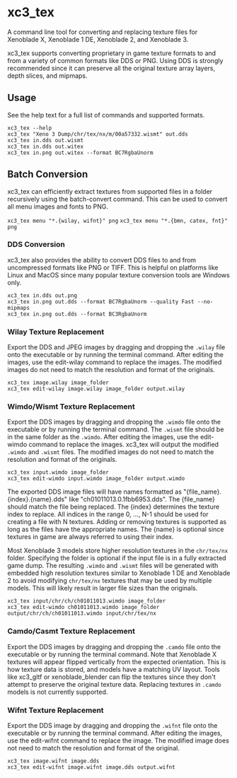 # xc3_tex
A command line tool for converting and replacing texture files for Xenoblade X, Xenoblade 1 DE, Xenoblade 2, and Xenoblade 3.

xc3_tex supports converting proprietary in game texture formats to and from a variety of common formats like DDS or PNG. Using DDS is strongly recommended since it can preserve all the original texture array layers, depth slices, and mipmaps.

## Usage
See the help text for a full list of commands and supported formats.

`xc3_tex --help`  
`xc3_tex "Xeno 3 Dump/chr/tex/nx/m/00a57332.wismt" out.dds`  
`xc3_tex in.dds out.wismt`  
`xc3_tex in.dds out.witex`  
`xc3_tex in.png out.witex --format BC7RgbaUnorm`

## Batch Conversion
xc3_tex can efficiently extract textures from supported files in a folder recursively using the batch-convert command. This can be used to convert all menu images and fonts to PNG.

`xc3_tex menu "*.{wilay, wifnt}" png`
`xc3_tex menu "*.{bmn, catex, fnt}" png`

### DDS Conversion
xc3_tex also provides the ability to convert DDS files to and from uncompressed formats like PNG or TIFF. This is helpful on platforms like Linux and MacOS since many popular texture conversion tools are Windows only.

`xc3_tex in.dds out.png`  
`xc3_tex in.png out.dds --format BC7RgbaUnorm --quality Fast --no-mipmaps`  
`xc3_tex in.png out.dds --format BC3RgbaUnorm`

### Wilay Texture Replacement
Export the DDS and JPEG images by dragging and dropping the `.wilay` file onto the executable or by running the terminal command. After editing the images, use the edit-wilay command to replace the images.
The modified images do not need to match the resolution and format of the originals.

`xc3_tex image.wilay image_folder`  
`xc3_tex edit-wilay image.wilay image_folder output.wilay`  

### Wimdo/Wismt Texture Replacement
Export the DDS images by dragging and dropping the `.wimdo` file onto the executable or by running the terminal command. The `.wismt` file should be in the same folder as the `.wimdo`. After editing the images, use the edit-wimdo command to replace the images. xc3_tex will output the modified `.wimdo` and `.wismt` files. The modified images do not need to match the resolution and format of the originals.

`xc3_tex input.wimdo image_folder`  
`xc3_tex edit-wimdo input.wimdo image_folder output.wimdo`  

The exported DDS image files will have names formatted as "{file_name}.{index}.{name}.dds" like "ch01011013.0.1fbb6953.dds". The {file_name} should match the file being replaced. The {index} determines the texture index to replace. All indices in the range 0, ..., N-1 should be used for creating a file with N textures. Adding or removing textures is supported as long as the files have the appropriate names. The {name} is optional since textures in game are always referred to using their index.  

Most Xenoblade 3 models store higher resolution textures in the `chr/tex/nx` folder. Specifying the folder is optional if the input file is in a fully extracted game dump. The resulting `.wimdo` and `.wismt` files will be generated with embedded high resolution textures similar to Xenoblade 1 DE and Xenoblade 2 to avoid modifying `chr/tex/nx` textures that may be used by multiple models. This will likely result in larger file sizes than the originals.

`xc3_tex input/chr/ch/ch01011013.wimdo image_folder`  
`xc3_tex edit-wimdo ch01011013.wimdo image_folder output/chr/ch/ch01011013.wimdo input/chr/tex/nx`  

### Camdo/Casmt Texture Replacement
Export the DDS images by dragging and dropping the `.camdo` file onto the executable or by running the terminal command. Note that Xenoblade X textures will appear flipped vertically from the expected orientation. This is how texture data is stored, and models have a matching UV layout. Tools like xc3_gltf or xenoblade_blender can flip the textures since they don't attempt to preserve the original texture data. Replacing textures in `.camdo` models is not currently supported.

### Wifnt Texture Replacement
Export the DDS image by dragging and dropping the `.wifnt` file onto the executable or by running the terminal command. After editing the images, use the edit-wifnt command to replace the image.
The modified image does not need to match the resolution and format of the original.

`xc3_tex image.wifnt image.dds`  
`xc3_tex edit-wifnt image.wifnt image.dds output.wifnt`  
